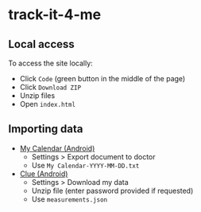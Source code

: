 # track-it-4-me

## Local access
To access the site locally:
- Click `Code` (green button in the middle of the page)
- Click `Download ZIP`
- Unzip files
- Open `index.html`


## Importing data
- [My Calendar (Android)](https://play.google.com/store/apps/details?id=com.popularapp.periodcalendar)
    - Settings > Export document to doctor
    - Use `My Calendar-YYYY-MM-DD.txt` 
- [Clue (Android)](https://play.google.com/store/apps/details?id=com.clue.android&hl=en_GB)
    - Settings > Download my data
    - Unzip file (enter password provided if requested)
    - Use `measurements.json`
